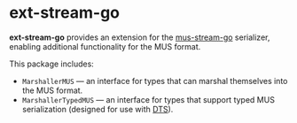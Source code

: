 # ext-stream-go

**ext-stream-go** provides an extension for the [mus-stream-go](https://github.com/mus-format/mus-stream-go)
serializer, enabling additional functionality for the MUS format.

This package includes:

- `MarshallerMUS` — an interface for types that can marshal themselves into the
  MUS format.
- `MarshallerTypedMUS` — an interface for types that support typed MUS
  serialization (designed for use with [DTS](https://github.com/mus-format/dts-go)).

